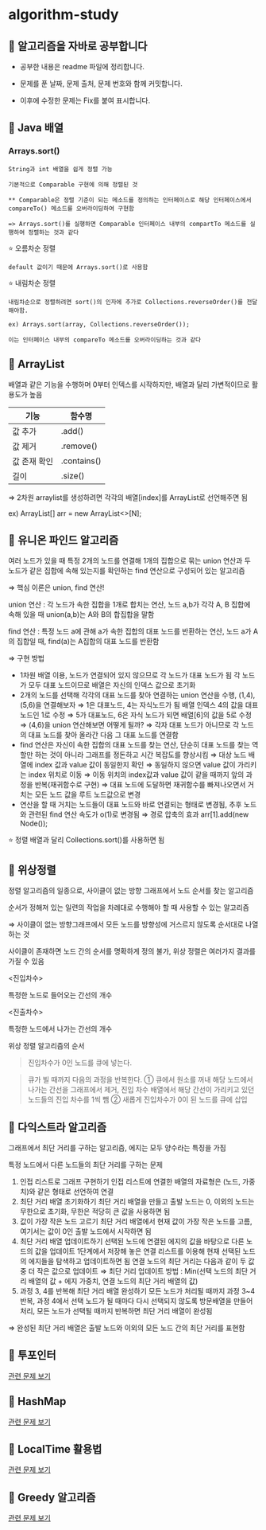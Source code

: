 # algorithm-study
## 📓 알고리즘을 자바로 공부합니다
- 공부한 내용은 readme 파일에 정리합니다.

- 문제를 푼 날짜, 문제 출처, 문제 번호와 함께 커밋합니다.

- 이후에 수정한 문제는 Fix를 붙여 표시합니다.


## 📕 Java 배열 
### Arrays.sort()
    String과 int 배열을 쉽게 정렬 가능
    
    기본적으로 Comparable 구현에 의해 정렬된 것
    
    ** Comparable은 정렬 기준이 되는 메소드를 정의하는 인터페이스로 해당 인터페이스에서 compareTo() 메소드를 오버라이딩하여 구현함
   
    => Arrays.sort()를 실행하면 Comparable 인터페이스 내부의 compartTo 메소드를 실행하여 정렬하는 것과 같다

  ⭐️ 오름차순 정렬
  
    default 값이기 때문에 Arrays.sort()로 사용함

  ⭐️ 내림차순 정렬
    
    내림차순으로 정렬하려면 sort()의 인자에 추가로 Collections.reverseOrder()를 전달해야함.
  
    ex) Arrays.sort(array, Collections.reverseOrder());

    이는 인터페이스 내부의 compareTo 메소드를 오버라이딩하는 것과 같다

## 📕  ArrayList
배열과 같은 기능을 수행하며 0부터 인덱스를 시작하지만, 배열과 달리 가변적이므로 활용도가 높음

| 기능 | 함수명 |
| --- | --- |
| 값 추가 | .add() |
| 값 제거  | .remove() |
| 값 존재 확인 | .contains() |
| 길이 | .size() |

⇒ 2차원 arraylist를 생성하려면 각각의 배열[index]를 ArrayList로 선언해주면 됨

ex) ArrayList<Node>[] arr = new ArrayList<>[N];

## 📕  유니온 파인드 알고리즘
여러 노드가 있을 때 특정 2개의 노드를 연결해 1개의 집합으로 묶는 union 연산과 두 노드가 같은 집합에 속해 있는지를 확인하는 find 연산으로 구성되어 있는 알고리즘

⇒ 핵심 이론은 union, find 연산!

union 연산 : 각 노드가 속한 집합을 1개로 합치는 연산, 노드 a,b가 각각 A, B 집합에 속해 있을 때 union(a,b)는 A와 B의 합집합을 말함

find 연산 : 특정 노드 a에 관해 a가 속한 집합의 대표 노드를 반환하는 연산, 노드 a가 A의 집합일 때, find(a)는 A집합의 대표 노드를 반환함

⇒ 구현 방법

- 1차원 배열 이용, 노드가 연결되어 있지 않으므로 각 노드가 대표 노드가 됨 
각 노드가 모두 대표 노드이므로 배열은 자신의 인덱스 값으로 초기화
- 2개의 노드를 선택해 각각의 대표 노드를 찾아 연결하는 union 연산을 수행, (1,4),(5,6)을 연결해보자
⇒ 1은 대표노드, 4는 자식노드가 됨 배열 인덱스 4의 값을 대표노드인 1로 수정
⇒ 5가 대표노드, 6은 자식 노드가 되면 배열[6]의 값을 5로 수정
⇒ (4,6)을 union 연산해보면 어떻게 될까?
⇒ 각자 대표 노드가 아니므로 각 노드의 대표 노드를 찾아 올라간 다음 그 대표 노드를 연결함
- find 연산은 자신이 속한 집합의 대표 노드를 찾는 연산, 단순히 대표 노드를 찾는 역할만 하는 것이 아니라 그래프를 정돈하고 시간 복잡도를 향상시킴
⇒ 대상 노드 배열에 index 값과 value 값이 동일한지 확인
⇒ 동일하지 않으면 value 값이 가리키는 index 위치로 이동
⇒ 이동 위치의 index값과 value 값이 같을 때까지 앞의 과정을 반복(재귀함수로 구현)
⇒ 대표 노드에 도달하면 재귀함수를 빠져나오면서 거치는 모든 노드 값을 루트 노드값으로 변경
- 연산을 할 때 거치는 노드들이 대표 노드와 바로 연결되는 형태로 변경됨, 추후 노드와 관련된 find 연산 속도가 o(1)로 변경됨 ⇒ 경로 압축의 효과
arr[1].add(new Node());

⭐️ 정렬
    배열과 달리 Collections.sort()를 사용하면 됨

## 📕  위상정렬
정렬 알고리즘의 일종으로, 사이클이 없는 방향 그래프에서 노드 순서를 찾는 알고리즘

순서가 정해져 있는 일련의 작업을 차례대로 수행해야 할 때 사용할 수 있는 알고리즘

⇒ 사이클이 없는 방향그래프에서 모든 노드를 방향성에 거스르지 않도록 순서대로 나열하는 것

사이클이 존재하면 노드 간의 순서를 명확하게 정의 불가, 위상 정렬은 여러가지 결과를 가질 수 있음

<진입차수>

특정한 노드로 들어오는 간선의 개수

<진출차수>

특정한 노드에서 나가는 간선의 개수

위상 정렬 알고리즘의 순서

> 진입차수가 0인 노드를 큐에 넣는다.
> 

> 큐가 빌 때까지 다음의 과정을 반복한다. 
① 큐에서 원소를 꺼내 해당 노드에서 나가는 간선을 그래프에서 제거, 진입 차수 배열에서 해당 간선이 가리키고 있던 노드들의 진입 차수를 1씩 뺌
② 새롭게 진입차수가 0이 된 노드를 큐에 삽입
>
> 


## 📕  다익스트라 알고리즘
그래프에서 최단 거리를 구하는 알고리즘, 에지는 모두 양수라는 특징을 가짐

특정 노드에서 다른 노드들의 최단 거리를 구하는 문제

1. 인접 리스트로 그래프 구현하기
인접 리스트에 연결한 배열의 자료형은 (노드, 가중치)와 같은 형태로 선언하여 연결
2. 최단 거리 배열 초기화하기
최단 거리 배열을 만들고 출발 노드는 0, 이외의 노드는 무한으로 초기화, 무한은 적당히 큰 값을 사용하면 됨
3. 값이 가장 작은 노드 고르기
최단 거리 배열에서 현재 값이 가장 작은 노드를 고름, 여기서는 값이 0인 출발 노드에서 시작하면 됨
4. 최단 거리 배열 업데이트하기
선택된 노드에 연결된 에지의 값을 바탕으로 다른 노드의 값을 업데이트
1단계에서 저장해 놓은 연결 리스트를 이용해 현재 선택된 노드의 에지들을 탐색하고 업데이트하면 됨
연결 노드의 최단 거리는 다음과 같이 두 값 중 더 작은 값으로 업데이트
⇒ 최단 거리 업데이트 방법 : Min(선택 노드의 최단 거리 배열의 값 + 에지 가중치, 연결 노드의 최단 거리 배열의 값)
5. 과정 3, 4를 반복해 최단 거리 배열 완성하기
모든 노드가 처리될 때까지 과정 3~4 반복, 과정 4에서 선택 노드가 될 때마다 다시 선택되지 않도록 방문배열을 만들어 처리, 모든 노드가 선택될 때까지 반복하면 최단 거리 배열이 완성됨

⇒ 완성된 최단 거리 배열은 출발 노드와 이외의 모든 노드 간의 최단 거리를 표현함


## 📕  투포인터 
[관련 문제 보기](https://github.com/choiyoorim/algorithm-study/blob/164a2455f67fcea49bb46217752a6dfe9e9e8ba0/PRO178870T/PRO178870T.java)

## 📕  HashMap
[관련 문제 보기](https://github.com/choiyoorim/algorithm-study/blob/164a2455f67fcea49bb46217752a6dfe9e9e8ba0/PRO258712T/PRO258712T.java)

## 📕  LocalTime 활용법
[관련 문제 보기](https://github.com/choiyoorim/algorithm-study/blob/164a2455f67fcea49bb46217752a6dfe9e9e8ba0/PRO340213/PRO340213.java)

## 📕  Greedy 알고리즘
[관련 문제 보기](https://github.com/choiyoorim/algorithm-study/blob/164a2455f67fcea49bb46217752a6dfe9e9e8ba0/PRO181188/PRO181188.java)
